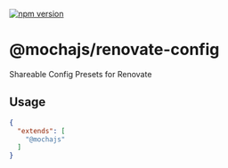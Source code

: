 [![npm version](https://badge.fury.io/js/%40mocha-community%2Frenovate-config.svg)](https://badge.fury.io/js/%40mocha-community%2Frenovate-config)

# @mochajs/renovate-config

Shareable Config Presets for Renovate

## Usage

```json
{
  "extends": [
    "@mochajs"
  ]
}
```
